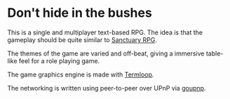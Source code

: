 # Don't hide in the bushes

This is a single and multiplayer text-based RPG.
The idea is that the gameplay should be quite similar to [Sanctuary RPG](https://sanctuaryrpg.com/).

The themes of the game are varied and off-beat, giving a immersive table-like feel for a role playing game.

The game graphics engine is made with [Termloop](https://github.com/JoelOtter/termloop).

The networking is written using peer-to-peer over UPnP via [goupnp](https://github.com/huin/goupnp).

